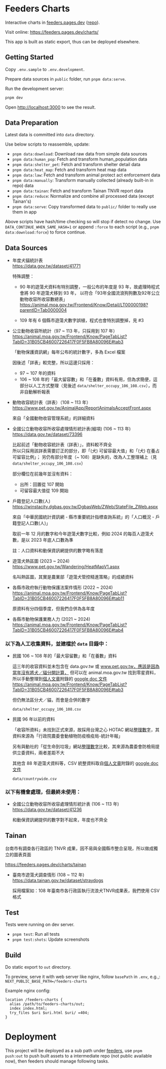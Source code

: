 # Feeders Charts

Interactive charts in [feeders.pages.dev][] ([repo][feeders repo]).

Visit online: https://feeders.pages.dev/charts/

This app is built as static export, thus can be deployed elsewhere.



## Getting Started

Copy `.env.sample` to `.env.development`.

Prepare data sources in `public` folder, run `pnpm data:serve`.

Run the development server:

```bash
pnpm dev
```

Open [http://localhost:3000](http://localhost:3000) to see the result.



## Data Preparation

Latest data is committed into `data` directory.

Use below scripts to reassemble, update:

- `pnpm data:download`: Download raw data from simple data sources
- `pnpm data:human_pop`: Fetch and transform human_population data
- `pnpm data:shelter_pet`: Fetch and transform shelter detail data
- `pnpm data:heat_map`: Fetch and transform heat map data
- `pnpm data:law`: Fetch and transform animal protect act enforcement data
- `pnpm data:manually`: Transform manually collected (already built-in in repo) data
- `pnpm data:tainan`: Fetch and transform Tainan TNVR report data
- `pnpm data:reduce`: Normalize and combine all processed data (except Tainan's)
- `pnpm data:serve`: Copy transformed data to `public/` folder to really use them in app

Above scripts have hash/time checking so will stop if detect no change.
Use `DATA_CONTINUE_WHEN_SAME_HASH=1` or append `:force` to each script (e.g., `pnpm data:download:force`) to force continue.



## Data Sources

- 年度犬貓統計表  
  https://data.gov.tw/dataset/41771

  特殊調整：

  - 90 年的遊蕩犬資料有特別調整，一般公布的年度是 93 年，故處理時程式會將 90 年遊蕩犬移到 93 年，
    以符合「93年全國流浪狗狗數及92年公立動物收容所收容數總表」  
    https://animal.moa.gov.tw/Frontend/Know/Detail/LT00000198?parentID=Tab0000004

  - 109 年有 6 個縣市遊蕩犬數字誤植，程式也會特別調整掉，見 #3

- 公立動物收容所統計（97 ~ 113 年，只採用到 107 年）  
  https://animal.moa.gov.tw/Frontend/Know/PageTabList?TabID=31B05CB46007226417F0F5FB8A80096E#tab3

  「動物保護資訊網」每年公布的統計數字，多為 Excel 檔案

  因後述「詳表」較完整，所以這邊只採用：

  - 97 ~ 107 年的資料
  - 106 ~ 108 年的「最大留容數」和「在養數」資料有用，但為求簡便，這部分以人工方式整理（見後述 `data/shelter_occupy_106_108.csv`），而非自動解析報表

- 動物收容統計表（詳表）（108 ~ 113 年）  
  https://www.pet.gov.tw/AnimalApp/ReportAnimalsAcceptFront.aspx

  來自「全國動物收容管理系統」的詳細資料

- 全國公立動物收容所收容處理情形統計表(細項) (106 ~ 113 年)  
  https://data.gov.tw/dataset/73396

  比起前述「動物收容統計表（詳表）」，資料較不齊全  
  所以只採用該詳表需要訂正的部分，即「(犬) 可留容最大值」和「(犬) 在養占可留容比例」；
  另仍有部分年度（~ 108）是缺失的，改為人工整理補上（見 `data/shelter_occupy_106_108.csv`）

  部分欄位在前幾年並沒有資料：

  - 出所：回置從 107 開始
  - 可留容最大值從 109 開始

- 戶籍登記人口數(人)  
  https://winstacity.dgbas.gov.tw/DgbasWeb/ZWeb/StateFile_ZWeb.aspx

  來自「中華民國統計資訊網 - 縣市重要統計指標查詢系統」的「人口概況 - 戶籍登記人口數(人)」

  取前一年 12 月的數字和今年遊蕩犬數字比較，例如 2024 的每百人遊蕩犬數，是以 2023 年底人口數為準

  註：人口資料和動保資訊網提供的數字略有落差

- 遊蕩犬熱區圖 (2023 ~ 2024)  
  https://www.pet.gov.tw/Wandering/HeatMapV1.aspx

  名叫熱區圖，其實是農業部「遊蕩犬管控精進策略」的成績資料

- 各縣市政府執行動物保護法案件情形 (2022 ~ 2024)  
  https://animal.moa.gov.tw/Frontend/Know/PageTabList?TabID=31B05CB46007226417F0F5FB8A80096E#tab11

  原資料有分四個季度，但我們合併為各年度

- 各縣市動物保護業務人力 (2021 ~ 2024)  
  https://animal.moa.gov.tw/Frontend/Know/PageTabList?TabID=31B05CB46007226417F0F5FB8A80096E#tab4


### 以下為人工收集資料，並建檔於 `data` 目錄中：

- 民國 106 ~ 108 年的「最大容留數」和「在養數」資料

  這三年的收容資料並未包含在 data.gov.tw 或 www.pet.gov.tw，應該是因為當年沒有將犬／貓分開計算，
  但可以在 animal.moa.gov.tw 找到零星資料，所以手動整理到[個人文章][全國遊蕩犬數量整理成圖表]附錄的 [google doc 文件][年度資料 gdoc]  
  https://animal.moa.gov.tw/Frontend/Know/PageTabList?TabID=31B05CB46007226417F0F5FB8A80096E#tab3

  但仍無法區分犬／貓，而會是合併的數字

  `data/shelter_occupy_106_108.csv`

- 民國 96 年以前的資料

  「收容所資料」未找到正式來源，故採用台灣之心 HOTAC 網站[整理數字][HOTAC 2020]，其資料來源為「行政院農委會動植物防疫檢疫局-統計年報」

  另有與動社的「從生命到垃圾」網站[整理數字][EAST 2009]比較，其來源為農委會防檢局提供立委資料，兩者差距不大

  其他含 88 年遊蕩犬資料等，CSV 統整資料取自[個人文章][全國遊蕩犬數量整理成圖表]附錄的 [google doc 文件][年度資料 gdoc]

  `data/countrywide.csv`


### 以下有機會處理，但最終未使用：

- 全國公立動物收容所收容處理情形統計表 (106 ~ 113 年)  
  https://data.gov.tw/dataset/41236

  和動保資訊網提供的數字對不起來，年度也不齊全



## Tainan

台南市有調查各行政區的 TNVR 成果，因不易與全國縣市整合呈現，所以做成獨立的圖表頁面

https://feeders.pages.dev/charts/tainan

- 臺南市遊蕩犬調查情形 (108 ~ 112 年)  
  https://data.tainan.gov.tw/dataset/straydogs

  採用檔案如：108 年臺南市各行政區執行流浪犬TNVR成果表，我們使用 CSV 格式



## Test

Tests were running on dev server.

- `pnpm test`: Run all tests
- `pnpm test:shots`: Update screenshots



## Build

Do static export to `out` directory.

To preview, serve it with web server like nginx, follow `basePath` in `.env`, e.g.,:
`NEXT_PUBLIC_BASE_PATH=/feeders-charts`

Example nginx config:

```nginx
location /feeders-charts {
  alias /path/to/feeders-charts/out;
  index index.html;
  try_files $uri $uri.html $uri/ =404;
}
```



# Deployment

This project will be deployed as a sub path under [feeders][feeders repo],
use `pnpm push:out` to push built assets to a intermediate repo (not public available now),
then feeders should manage following tasks.



[feeders.pages.dev]: https://feeders.pages.dev/
[feeders repo]: https://github.com/bootleq/feeders
[HOTAC 2020]: https://www.hotac.org.tw/news-4169
[EAST 2009]: https://www.east.org.tw/sites/east/files/content/upload/File/2009-ISSUES/20091104.pdf
[全國遊蕩犬數量整理成圖表]: https://bootleq.blogspot.com/2024/09/taiwan-roaming-dog-populations-chart.html
[年度資料 gdoc]: https://docs.google.com/spreadsheets/d/1ajrN-ok3wnSI8X2-ntRRX9W8B2rXIz5ScnZWyUzt-G4/edit?gid=0#gid=0
[縣市執法情況 - 100 年]: https://www.moa.gov.tw/theme_data.php?theme=news&sub_theme=agri&id=4380
[縣市執法情況 - 101 年]: https://www.moa.gov.tw/theme_data.php?theme=news&sub_theme=agri&id=4621
